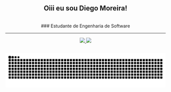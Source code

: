 <div align="center"> 
  
  ## Oiii eu sou Diego Moreira!
  <br>
  ### Estudante de Engenharia de Software
  <br>
  
  <hr>
  
  <div align="center">
    <a href="https://github.com/dmsdiegomoreira">
    <img height="180em" src="https://github-readme-stats.vercel.app/api?username=dmsdiegomoreira&show_icons=true&theme=algolia&include_all_commits=true&count_private=true"/>
    <img height="180em" src="https://github-readme-stats.vercel.app/api/top-langs/?username=rafaballerini&layout=compact&langs_count=7&theme=algolia"/>
  </div>
</div>
  
##
![Snake animation](https://github.com/dmsdiegomoreira/dmsdiegomoreira/blob/output/github-contribution-grid-snake.svg)
